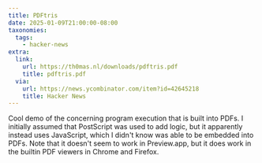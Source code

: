 ```yaml
---
title: PDFtris
date: 2025-01-09T21:00:00-08:00
taxonomies:
  tags:
    - hacker-news
extra:
  link:
    url: https://th0mas.nl/downloads/pdftris.pdf
    title: pdftris.pdf
  via:
    url: https://news.ycombinator.com/item?id=42645218
    title: Hacker News
---
```


Cool demo of the concerning program execution that is built into PDFs. I initially assumed that PostScript was used to add logic, but it apparently instead uses JavaScript, which I didn't know was able to be embedded into PDFs. Note that it doesn't seem to work in Preview.app, but it does work in the builtin PDF viewers in Chrome and Firefox.
